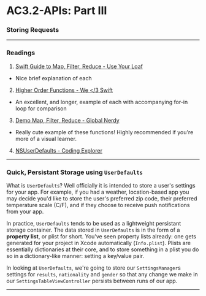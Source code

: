 # AC3.2-APIs: Part III
### Storing Requests
---
### Readings

1. [Swift Guide to Map, Filter, Reduce - Use Your Loaf](http://useyourloaf.com/blog/swift-guide-to-map-filter-reduce/)
  - Nice brief explanation of each
2. [Higher Order Functions - We </3 Swift](https://www.weheartswift.com/higher-order-functions-map-filter-reduce-and-more/)
  - An excellent, and longer, example of each with accompanying for-in loop for comparison
3. [Demo Map, Filter, Reduce - Global Nerdy](http://www.globalnerdy.com/2016/06/26/demonstrating-map-filter-and-reduce-in-swift-using-food-emoji/)
  - Really cute example of these functions! Highly recommended if you're more of a visual learner. 
4. [NSUserDefaults - Coding Explorer](http://www.codingexplorer.com/nsuserdefaults-a-swift-introduction/)

---
### Quick, Persistant Storage using `UserDefaults`

What is `UserDefaults`? Well officially it is intended to store a user's settings for your app. For example, if you had a weather, location-based app you may decide you'd like to store the user's preferred zip code, their preferred temperature scale (C/F), and if they choose to receive push notifications from your app. 

In practice, `UserDefaults` tends to be used as a lightweight persistant storage container. The data stored in `UserDefaults` is in the form of a __property list__, or plist for short. You've seen property lists already: one gets generated for your project in Xcode automatically (`Info.plist`). Plists are essentially dictionaries at their core, and to store something in a plist you do so in a dictionary-like manner: setting a key/value pair. 

In looking at `UserDefaults`, we're going to store our `SettingsManager`s settings for `results`, `nationality` and `gender` so that any change we make in our `SettingsTableViewController` persists between runs of our app. 

---
### 
